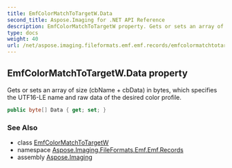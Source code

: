 ```yaml
---
title: EmfColorMatchToTargetW.Data
second_title: Aspose.Imaging for .NET API Reference
description: EmfColorMatchToTargetW property. Gets or sets an array of size cbName  cbData in bytes which specifies the UTF16LE name and raw data of the desired color profile
type: docs
weight: 40
url: /net/aspose.imaging.fileformats.emf.emf.records/emfcolormatchtotargetw/data/
---
```

## EmfColorMatchToTargetW.Data property

Gets or sets an array of size (cbName + cbData) in bytes, which specifies the UTF16-LE name and raw data of the desired color profile.

```csharp
public byte[] Data { get; set; }
```

### See Also

* class [EmfColorMatchToTargetW](../)
* namespace [Aspose.Imaging.FileFormats.Emf.Emf.Records](../../emfcolormatchtotargetw/)
* assembly [Aspose.Imaging](../../../)



